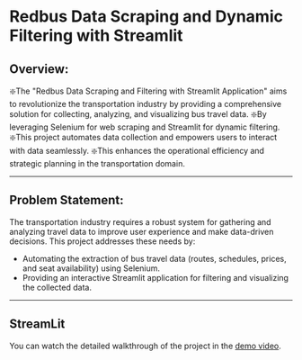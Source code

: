 # Redbus Data Scraping and Dynamic Filtering with Streamlit

## Overview:
❇️The "Redbus Data Scraping and Filtering with Streamlit Application" aims to revolutionize the transportation industry 
  by providing a comprehensive solution for collecting, analyzing, and visualizing bus travel data. 
❇️By leveraging Selenium for web scraping and Streamlit for dynamic filtering.
❇️This project automates data collection and empowers users to interact with data seamlessly. 
❇️This enhances the operational efficiency and strategic planning in the transportation domain.

---

## Problem Statement:
The transportation industry requires a robust system for gathering and analyzing travel data to improve user experience and 
make data-driven decisions. This project addresses these needs by:

- Automating the extraction of bus travel data (routes, schedules, prices, and seat availability) using Selenium.
- Providing an interactive Streamlit application for filtering and visualizing the collected data.
 
---

## StreamLit 
You can watch the detailed walkthrough of the project in the [demo video](Redbus.mp4).







